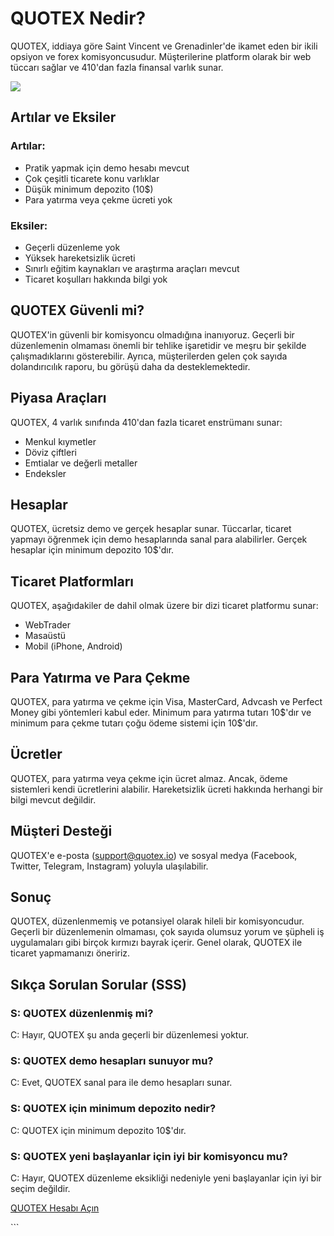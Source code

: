 # QUOTEX Nedir?

QUOTEX, iddiaya göre Saint Vincent ve Grenadinler\'de ikamet eden bir
ikili opsiyon ve forex komisyoncusudur. Müşterilerine platform olarak
bir web tüccarı sağlar ve 410\'dan fazla finansal varlık sunar.

[![](https://static.quotex.io/files/4_en/300_250.jpg)](https://traff.sbs/brokerqxlid)

## Artılar ve Eksiler

### Artılar:

-   Pratik yapmak için demo hesabı mevcut
-   Çok çeşitli ticarete konu varlıklar
-   Düşük minimum depozito (10\$)
-   Para yatırma veya çekme ücreti yok

### Eksiler:

-   Geçerli düzenleme yok
-   Yüksek hareketsizlik ücreti
-   Sınırlı eğitim kaynakları ve araştırma araçları mevcut
-   Ticaret koşulları hakkında bilgi yok

## QUOTEX Güvenli mi?

QUOTEX\'in güvenli bir komisyoncu olmadığına inanıyoruz. Geçerli bir
düzenlemenin olmaması önemli bir tehlike işaretidir ve meşru bir şekilde
çalışmadıklarını gösterebilir. Ayrıca, müşterilerden gelen çok sayıda
dolandırıcılık raporu, bu görüşü daha da desteklemektedir.

## Piyasa Araçları

QUOTEX, 4 varlık sınıfında 410\'dan fazla ticaret enstrümanı sunar:

-   Menkul kıymetler
-   Döviz çiftleri
-   Emtialar ve değerli metaller
-   Endeksler

## Hesaplar

QUOTEX, ücretsiz demo ve gerçek hesaplar sunar. Tüccarlar, ticaret
yapmayı öğrenmek için demo hesaplarında sanal para alabilirler. Gerçek
hesaplar için minimum depozito 10\$\'dır.

## Ticaret Platformları

QUOTEX, aşağıdakiler de dahil olmak üzere bir dizi ticaret platformu
sunar:

-   WebTrader
-   Masaüstü
-   Mobil (iPhone, Android)

## Para Yatırma ve Para Çekme

QUOTEX, para yatırma ve çekme için Visa, MasterCard, Advcash ve Perfect
Money gibi yöntemleri kabul eder. Minimum para yatırma tutarı 10\$\'dır
ve minimum para çekme tutarı çoğu ödeme sistemi için 10\$\'dır.

## Ücretler

QUOTEX, para yatırma veya çekme için ücret almaz. Ancak, ödeme
sistemleri kendi ücretlerini alabilir. Hareketsizlik ücreti hakkında
herhangi bir bilgi mevcut değildir.

## Müşteri Desteği

QUOTEX\'e e-posta (support@quotex.io) ve sosyal medya (Facebook,
Twitter, Telegram, Instagram) yoluyla ulaşılabilir.

## Sonuç

QUOTEX, düzenlenmemiş ve potansiyel olarak hileli bir komisyoncudur.
Geçerli bir düzenlemenin olmaması, çok sayıda olumsuz yorum ve şüpheli
iş uygulamaları gibi birçok kırmızı bayrak içerir. Genel olarak, QUOTEX
ile ticaret yapmamanızı öneririz.

## Sıkça Sorulan Sorular (SSS)

### S: QUOTEX düzenlenmiş mi?

C: Hayır, QUOTEX şu anda geçerli bir düzenlemesi yoktur.

### S: QUOTEX demo hesapları sunuyor mu?

C: Evet, QUOTEX sanal para ile demo hesapları sunar.

### S: QUOTEX için minimum depozito nedir?

C: QUOTEX için minimum depozito 10\$\'dır.

### S: QUOTEX yeni başlayanlar için iyi bir komisyoncu mu?

C: Hayır, QUOTEX düzenleme eksikliği nedeniyle yeni başlayanlar için iyi
bir seçim değildir.

[QUOTEX Hesabı Açın](\%22https://traff.sbs/brokerqxsignup\%22)

\`\`\`

